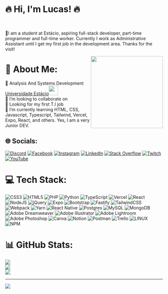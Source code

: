 <!-- <img src="https://media4.giphy.com/media/f3iwJFOVOwuy7K6FFw/giphy.gif" width="150"> -->
<h1>🔥 Hi, I'm Lucas! 🔥 </h1>
<br>

💬I am a student at Estácio, aspiring full-stack developer, part-time programmer and full-time worker. Currently I work as Administrative Assistant until I get my first job in the development area. Thanks for the visit!

<img align='right' src="https://camo.githubusercontent.com/62da68eb62b1e5f175f7d1f0191dd89a653d7908feb22d37d4a0ab07365d6791/68747470733a2f2f6d656469612e67697068792e636f6d2f6d656469612f4d3967624264396e6244724f5475314d71782f67697068792e676966" width="230">
<p>


# 💫 About Me:
🔭 Analysis And Systems Development <a href="https://estacio.br/">Universidade Estácio</a><img src="https://media.giphy.com/media/fYSnHlufseco8Fh93Z/giphy.gif" width="30"></br>
👯 I’m looking to collaborate on<br>
🤝 Looking for my first T.I job<br>
🌱 I’m currently learning HTML, CSS, Javascript, Typescript, Tailwind, Vercel, Expo, React, and others. Yes, I am a very Junior DEV.</p>


## 🌐 Socials:
[![Discord](https://img.shields.io/badge/Discord-%237289DA.svg?logo=discord&logoColor=white)](https://discord.gg/jw7FTuA4) [![Facebook](https://img.shields.io/badge/Facebook-%231877F2.svg?logo=Facebook&logoColor=white)](https://facebook.com/lucassr.job) [![Instagram](https://img.shields.io/badge/Instagram-%23E4405F.svg?logo=Instagram&logoColor=white)](https://instagram.com/lucassr.job) [![LinkedIn](https://img.shields.io/badge/LinkedIn-%230077B5.svg?logo=linkedin&logoColor=white)](https://linkedin.com/in/lucassrjob/) [![Stack Overflow](https://img.shields.io/badge/-Stackoverflow-FE7A16?logo=stack-overflow&logoColor=white)](https://stackoverflow.com/users/21389948/lucas-sousa-rosa) [![Twitch](https://img.shields.io/badge/Twitch-%239146FF.svg?logo=Twitch&logoColor=white)](https://twitch.tv/lucasgameplayoficiall) [![YouTube](https://img.shields.io/badge/YouTube-%23FF0000.svg?logo=YouTube&logoColor=white)](https://youtube.com/@UCH_FmWLPzJUyi8AAejaD_XQ) 

# 💻 Tech Stack:
![CSS3](https://img.shields.io/badge/css3-%231572B6.svg?style=flat&logo=css3&logoColor=white) ![HTML5](https://img.shields.io/badge/html5-%23E34F26.svg?style=flat&logo=html5&logoColor=white) ![PHP](https://img.shields.io/badge/php-%23777BB4.svg?style=flat&logo=php&logoColor=white) ![Python](https://img.shields.io/badge/python-3670A0?style=flat&logo=python&logoColor=ffdd54) ![TypeScript](https://img.shields.io/badge/typescript-%23007ACC.svg?style=flat&logo=typescript&logoColor=white) ![Vercel](https://img.shields.io/badge/vercel-%23000000.svg?style=flat&logo=vercel&logoColor=white) ![React](https://img.shields.io/badge/react-%2320232a.svg?style=flat&logo=react&logoColor=%2361DAFB) ![NodeJS](https://img.shields.io/badge/node.js-6DA55F?style=flat&logo=node.js&logoColor=white) ![jQuery](https://img.shields.io/badge/jquery-%230769AD.svg?style=flat&logo=jquery&logoColor=white) ![Expo](https://img.shields.io/badge/expo-1C1E24?style=flat&logo=expo&logoColor=#D04A37) ![Bootstrap](https://img.shields.io/badge/bootstrap-%23563D7C.svg?style=flat&logo=bootstrap&logoColor=white) ![Fastify](https://img.shields.io/badge/fastify-%23000000.svg?style=flat&logo=fastify&logoColor=white) ![TailwindCSS](https://img.shields.io/badge/tailwindcss-%2338B2AC.svg?style=flat&logo=tailwind-css&logoColor=white) ![Webpack](https://img.shields.io/badge/webpack-%238DD6F9.svg?style=flat&logo=webpack&logoColor=black) ![Yarn](https://img.shields.io/badge/yarn-%232C8EBB.svg?style=flat&logo=yarn&logoColor=white) ![React Native](https://img.shields.io/badge/react_native-%2320232a.svg?style=flat&logo=react&logoColor=%2361DAFB) ![Postgres](https://img.shields.io/badge/postgres-%23316192.svg?style=flat&logo=postgresql&logoColor=white) ![MySQL](https://img.shields.io/badge/mysql-%2300f.svg?style=flat&logo=mysql&logoColor=white) ![MongoDB](https://img.shields.io/badge/MongoDB-%234ea94b.svg?style=flat&logo=mongodb&logoColor=white) ![Adobe Dreamweaver](https://img.shields.io/badge/Adobe%20Dreamweaver-FF61F6.svg?style=flat&logo=Adobe%20Dreamweaver&logoColor=white) ![Adobe Illustrator](https://img.shields.io/badge/adobeillustrator-%23FF9A00.svg?style=flat&logo=adobeillustrator&logoColor=white) ![Adobe Lightroom](https://img.shields.io/badge/Adobe%20Lightroom-31A8FF.svg?style=flat&logo=Adobe%20Lightroom&logoColor=white) ![Adobe Photoshop](https://img.shields.io/badge/adobephotoshop-%2331A8FF.svg?style=flat&logo=adobephotoshop&logoColor=white) ![Canva](https://img.shields.io/badge/Canva-%2300C4CC.svg?style=flat&logo=Canva&logoColor=white) ![Notion](https://img.shields.io/badge/Notion-%23000000.svg?style=flat&logo=notion&logoColor=white) ![Postman](https://img.shields.io/badge/Postman-FF6C37?style=flat&logo=postman&logoColor=white) ![Trello](https://img.shields.io/badge/Trello-%23026AA7.svg?style=flat&logo=Trello&logoColor=white) ![LINUX](https://img.shields.io/badge/Linux-FCC624?style=flat&logo=linux&logoColor=black) ![NPM](https://img.shields.io/badge/NPM-%23000000.svg?style=flat&logo=npm&logoColor=white)
# 📊 GitHub Stats:
![](https://github-readme-stats.vercel.app/api?username=lucassr-dev&theme=radical&hide_border=false&include_all_commits=false&count_private=false)<br/>
![](https://github-readme-streak-stats.herokuapp.com/?user=lucassr-dev&theme=radical&hide_border=false)<br/>
![](https://github-readme-stats.vercel.app/api/top-langs/?username=lucassr-dev&theme=radical&hide_border=false&include_all_commits=false&count_private=false&layout=compact)

---
[![](https://visitcount.itsvg.in/api?id=lucassr-dev&icon=0&color=6)](https://visitcount.itsvg.in)

<!-- Proudly created with GPRM ( https://gprm.itsvg.in ) -->
